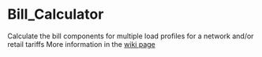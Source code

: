 # Bill_Calculator
Calculate the bill components for multiple load profiles for a network and/or retail tariffs
More information in the [wiki page](https://github.com/UNSW-CEEM/Bill_Calculator/wiki)
